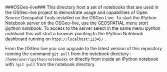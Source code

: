 ###OSGeo-live###
This directory host a set of notebooks that are used in the OSGeo-live project to demostrate usage and capabilities of Open Source Geospatial Tools installed on the OSGeo Live.
To start the IPython Notebook server on the OSGeo-live, use the GEOSPATIAL menu *start ipython notebook*. 
To access to the server select in the same menu *ipython notebook* this will start a browser pointing to the IPython Notebook dashboard running on ```htpp://localhost:12345/``` .

From the OSGeo live you can upgrade to the latest version of this repository running the command ```git pull``` from the notebook directory : ```/home/user/ipython/notebooks``` or directly from inside an IPython notebook with ```!git pull``` from the notebook directory.

